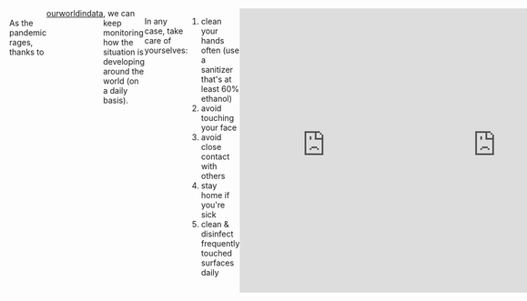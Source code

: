 ```yaml
---
layout: post
description: /covid-19 (raw data).
category: in exile
title: "covid-19 raw"
author: bartulem
date: 2020-03-12
---
```

<br/>
As the pandemic rages, thanks to <a href="https://ourworldindata.org/coronavirus" target="_blank">ourworldindata</a>, we can keep monitoring how the situation is developing around the world (on a daily basis).

In any case, take care of yourselves:
1. clean your hands often (use a sanitizer that's at least 60% ethanol)
2. avoid touching your face
3. avoid close contact with others
4. stay home if you're sick
5. clean & disinfect frequently touched surfaces daily

<body style="display: flex; position: relative; margin: 0; justify-content: left;">
    <iframe src="https://chart-studio.plot.ly/~bartulm/128" width="700" height="500" frameborder="0"></iframe>
    <br/>
    <iframe src="https://chart-studio.plot.ly/~bartulm/130" width="700" height="500" frameborder="0"></iframe>
</body>
